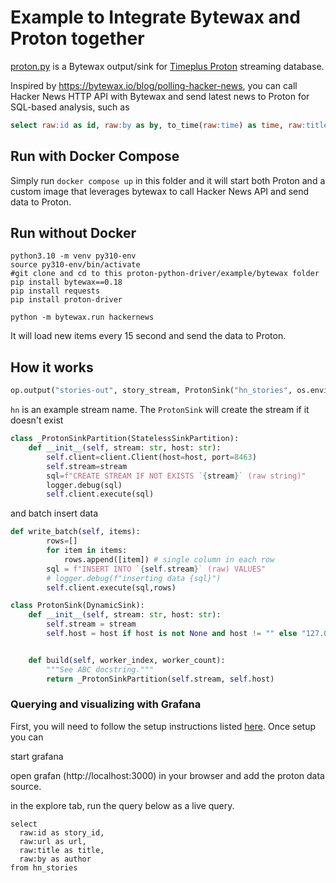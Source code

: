 # Example to Integrate Bytewax and Proton together
[proton.py](https://github.com/timeplus-io/proton-python-driver/blob/develop/example/bytewax/proton.py) is a Bytewax output/sink for [Timeplus Proton](https://github.com/timeplus-io/proton) streaming database.

Inspired by https://bytewax.io/blog/polling-hacker-news, you can call Hacker News HTTP API with Bytewax and send latest news to Proton for SQL-based analysis, such as

```sql
select raw:id as id, raw:by as by, to_time(raw:time) as time, raw:title as title from hn
```

## Run with Docker Compose
Simply run `docker compose up` in this folder and it will start both Proton and a custom image that leverages bytewax to call Hacker News API and send data to Proton.

## Run without Docker


```shell
python3.10 -m venv py310-env
source py310-env/bin/activate
#git clone and cd to this proton-python-driver/example/bytewax folder
pip install bytewax==0.18
pip install requests 
pip install proton-driver

python -m bytewax.run hackernews
```
It will load new items every 15 second and send the data to Proton.

## How it works

```python
op.output("stories-out", story_stream, ProtonSink("hn_stories", os.environ["PROTON_HOST"]))
```
`hn` is an example stream name. The `ProtonSink` will create the stream if it doesn't exist
```python
class _ProtonSinkPartition(StatelessSinkPartition):
    def __init__(self, stream: str, host: str):
        self.client=client.Client(host=host, port=8463)
        self.stream=stream
        sql=f"CREATE STREAM IF NOT EXISTS `{stream}` (raw string)"
        logger.debug(sql)
        self.client.execute(sql)
```
and batch insert data
```python
def write_batch(self, items):
        rows=[]
        for item in items:
            rows.append([item]) # single column in each row
        sql = f"INSERT INTO `{self.stream}` (raw) VALUES"
        # logger.debug(f"inserting data {sql}")
        self.client.execute(sql,rows)
```

```python
class ProtonSink(DynamicSink):
    def __init__(self, stream: str, host: str):
        self.stream = stream
        self.host = host if host is not None and host != "" else "127.0.0.1"


    def build(self, worker_index, worker_count):
        """See ABC docstring."""
        return _ProtonSinkPartition(self.stream, self.host)
```

### Querying and visualizing with Grafana

First, you will need to follow the setup instructions listed [here](https://github.com/timeplus-io/proton/blob/develop/examples/grafana/README.md). Once setup you can

start grafana

open grafan (http://localhost:3000) in your browser and add the proton data source.

in the explore tab, run the query below as a live query.

```
select 
  raw:id as story_id,
  raw:url as url,
  raw:title as title,
  raw:by as author  
from hn_stories 
```
